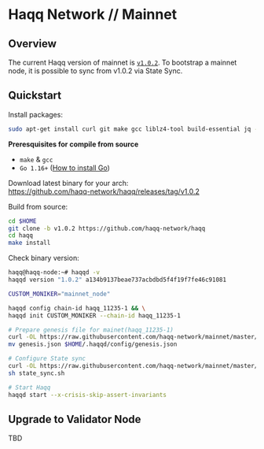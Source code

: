 # Haqq Network // Mainnet

## Overview

The current Haqq version of mainnet is [`v1.0.2`](https://github.com/haqq-network/haqq/releases/tag/v1.0.2). To bootstrap a mainnet node, it is possible to sync from v1.0.2 via State Sync.

## Quickstart

Install packages:
```sh
sudo apt-get install curl git make gcc liblz4-tool build-essential jq -y
```

**Preresquisites for compile from source**
- `make` & `gcc` 
- `Go 1.16+` ([How to install Go](https://www.digitalocean.com/community/tutorials/how-to-install-go-on-ubuntu-20-04))

Download latest binary for your arch: </br>
https://github.com/haqq-network/haqq/releases/tag/v1.0.2

Build from source:
```sh
cd $HOME
git clone -b v1.0.2 https://github.com/haqq-network/haqq
cd haqq
make install
```

Check binary version:
```sh
haqq@haqq-node:~# haqqd -v
haqqd version "1.0.2" a134b9137beae737acbdbd5f4f19f7fe46c91081
```

```sh
CUSTOM_MONIKER="mainnet_node"

haqqd config chain-id haqq_11235-1 && \
haqqd init CUSTOM_MONIKER --chain-id haqq_11235-1

# Prepare genesis file for mainet(haqq_11235-1)
curl -OL https://raw.githubusercontent.com/haqq-network/mainnet/master/genesis.json
mv genesis.json $HOME/.haqqd/config/genesis.json

# Configure State sync
curl -OL https://raw.githubusercontent.com/haqq-network/mainnet/master/state_sync.sh
sh state_sync.sh

# Start Haqq
haqqd start --x-crisis-skip-assert-invariants
```

## Upgrade to Validator Node
TBD
